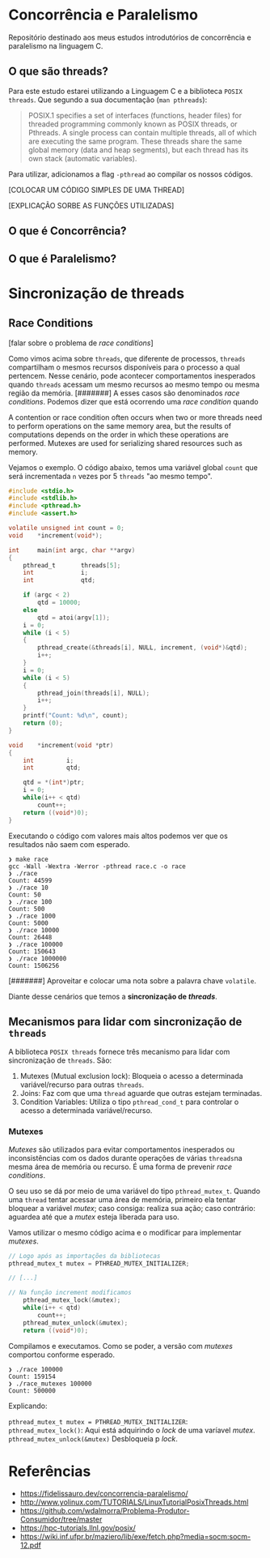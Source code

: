 # Concorrência e Paralelismo 

Repositório destinado aos meus estudos introdutórios de concorrência e paralelismo na linguagem C. 

## O que são threads?


Para este estudo estarei utilizando a Linguagem C e a biblioteca `POSIX threads`. Que segundo a sua documentação (`man pthreads`): 
>   POSIX.1  specifies a set of interfaces (functions, header files) for threaded programming commonly known as POSIX threads, or Pthreads.  A single
    process can contain multiple threads, all of which are executing the same program.  These threads share the same global  memory  (data  and  heap
    segments), but each thread has its own stack (automatic variables).

Para utilizar, adicionamos a flag `-pthread` ao compilar os nossos códigos. 


[COLOCAR UM CÓDIGO SIMPLES DE UMA THREAD]



[EXPLICAÇÃO SORBE AS FUNÇÕES UTILIZADAS]


##  O que é Concorrência? 

## O que é Paralelismo?

# Sincronização de threads 

## Race Conditions

[falar sobre o problema de *race conditions*]

Como vimos acima sobre `threads`, que diferente de processos, `threads` compartilham o mesmos recursos disponíveis para o processo a qual pertencem. Nesse cenário, pode acontecer comportamentos inesperados quando `threads` acessam um mesmo recursos ao mesmo tempo ou mesma região da memória. 
[#######]
A esses casos são denominados *race conditions*. 
Podemos dizer que está ocorrendo uma *race condition* quando 

 A contention or race condition often occurs when two or more threads need to perform operations on the same memory area, but the results of computations depends on the order in which these operations are performed. Mutexes are used for serializing shared resources such as memory. 

Vejamos o exemplo. O código abaixo, temos uma variável global `count` que será incrementada `n` vezes por 5 `threads` "ao mesmo tempo". 

```c 
#include <stdio.h>
#include <stdlib.h>
#include <pthread.h>
#include <assert.h>

volatile unsigned int count = 0;
void    *increment(void*);

int     main(int argc, char **argv)
{
    pthread_t       threads[5];
    int             i;
    int             qtd;

    if (argc < 2)
        qtd = 10000;
    else 
        qtd = atoi(argv[1]);
    i = 0;
    while (i < 5) 
    {
        pthread_create(&threads[i], NULL, increment, (void*)&qtd);
        i++;
    }
    i = 0;
    while (i < 5) 
    {
        pthread_join(threads[i], NULL);
        i++;
    }
    printf("Count: %d\n", count);
    return (0);
}

void    *increment(void *ptr)
{
    int         i;
    int         qtd;

    qtd = *(int*)ptr;
    i = 0;
    while(i++ < qtd)
        count++;
    return ((void*)0);
}
```

Executando o código com valores mais altos podemos ver que os resultados não saem com esperado. 

```shell 
❯ make race
gcc -Wall -Wextra -Werror -pthread race.c -o race 
❯ ./race
Count: 44599
❯ ./race 10
Count: 50
❯ ./race 100
Count: 500
❯ ./race 1000
Count: 5000
❯ ./race 10000
Count: 26448
❯ ./race 100000
Count: 150643
❯ ./race 1000000
Count: 1506256
```

[#######]
Aproveitar e colocar uma nota sobre a palavra chave `volatile`. 


Diante desse cenários que temos a **sincronização de *threads***. 

## Mecanismos para lidar com sincronização de `threads`

A biblioteca `POSIX threads` fornece três mecanismo para lidar com sincronização de `threads`. São: 

1. Mutexes (Mutual exclusion lock): Bloqueia o acesso a determinada variável/recurso para outras `threads`.
2. Joins: Faz com que uma `thread` aguarde que outras estejam terminadas. 
3. Condition Variables: Utiliza o tipo `pthread_cond_t` para controlar o acesso a determinada variável/recurso.

### Mutexes 

*Mutexes* são utilizados para evitar comportamentos inesperados ou inconsistências com os dados durante operações de várias `threads`na mesma área de memória ou recurso. É uma forma de prevenir *race conditions*. 

O seu uso se dá por meio de uma variável do tipo `pthread_mutex_t`. Quando uma `thread` tentar acessar uma área de memória, primeiro ela tentar bloquear a variável *mutex*; caso consiga: realiza sua ação; caso contrário: aguardea até que a *mutex* esteja liberada para uso.


Vamos utilizar o mesmo código acima e o modificar para implementar *mutexes*. 


```c
// Logo após as importações da bibliotecas 
pthread_mutex_t mutex = PTHREAD_MUTEX_INITIALIZER;

// [...]

// Na função increment modificamos 
    pthread_mutex_lock(&mutex);
    while(i++ < qtd)
        count++;
    pthread_mutex_unlock(&mutex);
    return ((void*)0);
```

Compilamos e executamos. Como se poder, a versão com *mutexes* comportou conforme esperado. 

```shell
❯ ./race 100000
Count: 159154
❯ ./race_mutexes 100000
Count: 500000
```

Explicando: 

`pthread_mutex_t mutex = PTHREAD_MUTEX_INITIALIZER`: 
`pthread_mutex_lock()`: Aqui está adquirindo o *lock* de uma varíavel *mutex*.
`pthread_mutex_unlock(&mutex)` Desbloqueia p *lock*. 



# Referências 

- https://fidelissauro.dev/concorrencia-paralelismo/ 
- http://www.yolinux.com/TUTORIALS/LinuxTutorialPosixThreads.html 
- https://github.com/wdalmorra/Problema-Produtor-Consumidor/tree/master
- https://hpc-tutorials.llnl.gov/posix/ 
- https://wiki.inf.ufpr.br/maziero/lib/exe/fetch.php?media=socm:socm-12.pdf

